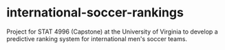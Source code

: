 # international-soccer-rankings
Project for STAT 4996 (Capstone) at the University of Virginia to develop a predictive ranking system for international men's soccer teams.
